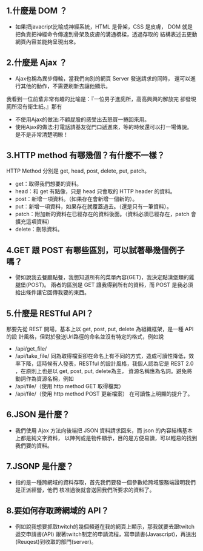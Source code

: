 ## 1.什麼是 DOM ？
- 如果把javacript比喻成神經系統，HTML 是骨架，CSS 是皮膚，
DOM 就是把負責把神經命令傳達到骨架及皮膚的溝通橋樑，透過存取的
結構表述去更動網頁內容並能夠呈現出來。

## 2.什麼是 Ajax ？
- Ajax也稱為異步傳輸，當我們向別的網頁 Server 發送請求的同時，
還可以進行其他的動作，不需要刷新去讓他顯示。

我看到一位前輩非常有趣的比喻是：『一位男子進廁所，高高興興的解放完
卻發現廁所沒有衛生紙。』那有
- 不使用Ajax的做法:不顧屁股的感受出去怒買一捲回來用。
- 使用Ajax的做法:打電話請基友從門口遞進來，等的時候還可以打一場傳說。
是不是非常清楚明瞭！

## 3.HTTP method 有哪幾個？有什麼不一樣？
 HTTP Method 分別是 get, head, post, delete, put, patch。
- get：取得我們想要的資料。
- head：和 get 有點像，只是 head 只會取的 HTTP header 的資料。
- post：新增一項資料。（如果存在會新增一個新的）。
- put：新增一項資料，如果存在就覆蓋過去。（還是只有一筆資料）。
- patch：附加新的資料在已經存在的資料後面。（資料必須已經存在，patch 會擴充這項資料）
- delete：刪除資料。

## 4.GET 跟 POST 有哪些區別，可以試著舉幾個例子嗎？
- 譬如說我去餐廳點餐，我想知道所有的菜單內容(GET)，我決定點漢堡類的雞腿堡(POST)。
兩者的區別是 GET 讓我得到所有的資料，而 POST 是我必須給出條件讓它回傳我要的東西。

## 5.什麼是 RESTful API？
那要先從 REST 開場，基本上以 get, post, put, delete 為組織框架，是一種 API 的設
計風格，但對於發送Url路徑的命名並沒有特定的格式，例如說
- /api/get_file/
- /api/take_file/
同為取得檔案卻在命名上有不同的方式，造成可讀性降低，效率下降，這時候有人發表，RESTful 
的設計風格，我個人認為它是 REST 2.0 ，在原則上也是以 get, post, put, delete為主，
資源名稱應為名詞。避免將動詞作為資源名稱，例如 
- /api/file/（使用 http method GET 取得檔案）
- /api/file/（使用 http method POST 更新檔案）
在可讀性上明顯的提升了。


## 6.JSON 是什麼？
- 我們使用 Ajax 方法向後端把 JSON 資料請求回來，而 json 的內容結構基本上都是純文字資料，
以陣列或是物件顯示，目的是方便易讀，可以輕易的找到我們要的資料。

## 7.JSONP 是什麼？
- 指的是一種跨網域的資料存取，首先我們要發一個參數給跨域服務端證明我們是正派經營，他們
核准過後就會送回我們所要求的資料了。

## 8.要如何存取跨網域的 API？
- 例如說我想要抓取twitch的幾個頻道在我的網頁上顯示，那我就要去跟twitch遞交申請書(API)
跟著twitch制定的申請流程，寫申請書(Javascript)，再送出(Reuqest)到收取的部門(server)。





